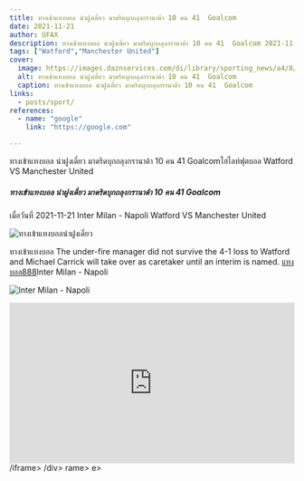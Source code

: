 ```yaml
---
title: ทางเข้าแทงบอล นำฝูงเดี่ยว มาดริดบุกถลุงกรานาด้า 10 คน 41  Goalcom
date: 2021-11-21
author: UFAX
description: ทางเข้าแทงบอล นำฝูงเดี่ยว มาดริดบุกถลุงกรานาด้า 10 คน 41  Goalcom 2021-11-21
tags: ["Watford","Manchester United"]
cover:
  image: https://images.daznservices.com/di/library/sporting_news/a4/8/sportingnews_blid1xj976d41uqjx0jd6x52p.png
  alt: ทางเข้าแทงบอล นำฝูงเดี่ยว มาดริดบุกถลุงกรานาด้า 10 คน 41  Goalcom
  caption: ทางเข้าแทงบอล นำฝูงเดี่ยว มาดริดบุกถลุงกรานาด้า 10 คน 41  Goalcom
links:
  - posts/sport/
references:
  - name: "google"
    link: "https://google.com"

---
```


ทางเข้าแทงบอล นำฝูงเดี่ยว มาดริดบุกถลุงกรานาด้า 10 คน 41  Goalcomไฮไลท์ฟุตบอล Watford VS Manchester United

<!--more-->

##### ทางเข้าแทงบอล นำฝูงเดี่ยว มาดริดบุกถลุงกรานาด้า 10 คน 41  Goalcom


เมื่อวันที่ 2021-11-21 Inter Milan - Napoli Watford VS Manchester United

![ทางเข้าแทงบอลนำฝูงเดี่ยว](https://images.daznservices.com/di/library/sporting_news/a4/8/sportingnews_blid1xj976d41uqjx0jd6x52p.png "ทางเข้าแทงบอลนำฝูงเดี่ยว")


ทางเข้าแทงบอล The under-fire manager did not survive the 4-1 loss to Watford and Michael Carrick will take over as caretaker until an interim is named. <a href="https://bit.ly/3ovjgXC">แทงบอล888</a>Inter Milan - Napoli

![Inter Milan - Napoli](https://www.scorebat.com/og/m/og1079380.jpeg "Inter Milan - Napoli")


<div style='width:100%;height:0px;position:relative;padding-bottom:56.250%;'><iframe src='https://www.scorebat.com/embed/v/619aa4809d4bf/?utm_source=api&utm_medium=video&utm_campaign=dflt' frameborder='0' width='100%' height='100%' allowfullscreen allow='autoplay; fullscreen' style='width:100%;height:100%;position:absolute;left:0px;top:0px;overflow:hidden;'></iframe></div>
/iframe></div>
/div>
rame></div>
e></div>

